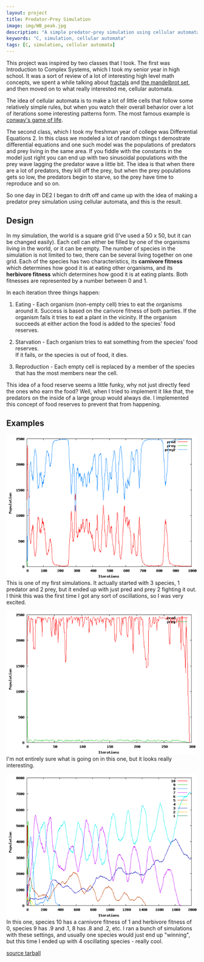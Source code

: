 ```yaml
---
layout: project
title: Predator-Prey Simulation
image: img/WB_peak.jpg
description: "A simple predator-prey simulation using cellular automata"
keywords: "C, simulation, cellular automata"
tags: [C, simulation, cellular automata]
---
```

This project was inspired by two classes that I took.  The first was
Introduction to Complex Systems, which I took my senior year in high school. It
was a sort of review of a lot of interesting high level math concepts, we spent
a while talking about [fractals](http://en.wikipedia.org/wiki/Fractal) and
[the mandelbrot set](http://en.wikipedia.org/wiki/Mandelbrot_set), and then
moved on to what really interested me, cellular automata.

The idea of cellular automata is to make a lot of little cells that follow some
relatively simple rules, but when you watch their overall behavior over a lot of
iterations some interesting patterns form. The most famous example is
[conway's game of life](http://en.wikipedia.org/wiki/conway's_game_of_life).

The second class, which I took my freshman year of college was Differential
Equations 2. In this class we modeled a lot of random things t demostrate
differential equations and one such model was the populations of predators and
prey living in the same area. If you fiddle with the constants in the model just
right you can end up with two sinusoidal populations with the prey wave lagging
the predator wave a little bit. The idea is that when there are a lot of
predators, they kill off the prey, but when the prey populations gets so low,
the predators begin to starve, so the prey have time to reproduce and so on.

So one day in DE2 I began to drift off and came up with the idea of making a
predator prey simulation using cellular automata, and this is the result.

Design
------
In my simulation, the world is a square grid (I've used a 50 x 50, but it can be
changed easily). Each cell can either be filled by one of the organisms living
in the world, or it can be empty. The number of species in the simulation is not
limited to two, there can be several living together on one grid. Each of the
species has two characteristics, its **carnivore fitness** which determines
how good it is at eating other organisms, and its **herbivore fitness** which
determines how good it is at eating plants.  Both fitnesses are represented by
a number between 0 and 1.

In each iteration three things happen:
1. Eating - Each organism (non-empty cell) tries to eat the organisms around it. 
Success is based on the carivore fitness of both parties.  If the organism fails
it tries to eat a plant in the vicinity.  If the organism succeeds at either
action the food is added to the species' food reserves.

2. Starvation - Each organism tries to eat something from the species' food reserves.  
If it fails, or the species is out of food, it dies.</LI>

3. Reproduction - Each empty cell is replaced by a member of the species that
has the most members near the cell.

This idea of a food reserve seems a little funky, why not just directly feed the ones who earn the food?  Well, when I tried to implement it like that, the predators on the inside of a large group would always die.  I implemented this concept of food reserves to prevent that from happening.

Examples
--------
![Predator Prey 1](../img/pred-prey1.png)
This is one of my first simulations.  It actually started with 3 species, 1
predator and 2 prey, but it ended up with just pred and prey 2 fighting it out.
I think this was the first time I got any sort of oscillations, so I was very excited.

![Predator Prey 2](../img/pred-prey2.png)
I'm not entirely sure what is going on in this one, but it looks really interesting.

![Predator Prey 4](../img/pred-prey4.png)
In this one, species 10 has a carnivore fitness of 1 and herbivore fitness of 0,
species 9 has .9 and .1, 8 has .8 and .2, etc.  I ran a bunch of simulations
with these settings, and usually one species would just end up "winning", but
this time I ended up with 4 oscillating species - really cool.

[source tarball](../code/pred-prey.tar.gz)
